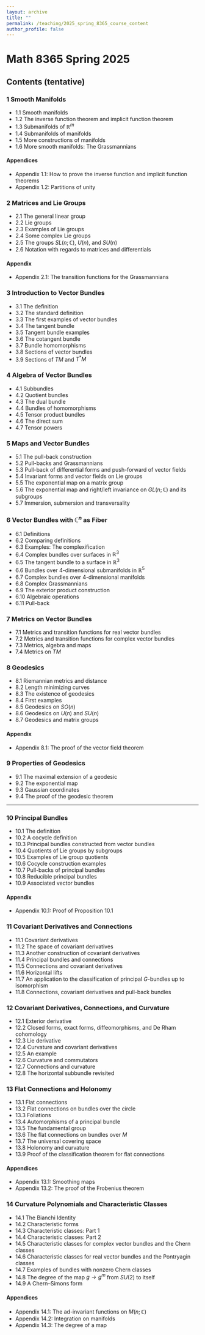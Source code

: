```yaml
---
layout: archive
title: ""
permalink: /teaching/2025_spring_8365_course_content
author_profile: false
---
```


# Math 8365 Spring 2025

## Contents (tentative)

### 1 Smooth Manifolds
- 1.1 Smooth manifolds
- 1.2 The inverse function theorem and implicit function theorem
- 1.3 Submanifolds of $\mathbb{R}^m$
- 1.4 Submanifolds of manifolds
- 1.5 More constructions of manifolds
- 1.6 More smooth manifolds: The Grassmannians

#### Appendices
- Appendix 1.1: How to prove the inverse function and implicit function theorems
- Appendix 1.2: Partitions of unity



### 2 Matrices and Lie Groups
- 2.1 The general linear group
- 2.2 Lie groups
- 2.3 Examples of Lie groups
- 2.4 Some complex Lie groups
- 2.5 The groups $SL(n; \mathbb{C})$, $U(n)$, and $SU(n)$
- 2.6 Notation with regards to matrices and differentials

#### Appendix
- Appendix 2.1: The transition functions for the Grassmannians


### 3 Introduction to Vector Bundles
- 3.1 The definition
- 3.2 The standard definition
- 3.3 The first examples of vector bundles
- 3.4 The tangent bundle
- 3.5 Tangent bundle examples
- 3.6 The cotangent bundle
- 3.7 Bundle homomorphisms
- 3.8 Sections of vector bundles
- 3.9 Sections of $TM$ and $T^*M$



### 4 Algebra of Vector Bundles
- 4.1 Subbundles
- 4.2 Quotient bundles
- 4.3 The dual bundle
- 4.4 Bundles of homomorphisms
- 4.5 Tensor product bundles
- 4.6 The direct sum
- 4.7 Tensor powers



### 5 Maps and Vector Bundles
- 5.1 The pull-back construction
- 5.2 Pull-backs and Grassmannians
- 5.3 Pull-back of differential forms and push-forward of vector fields
- 5.4 Invariant forms and vector fields on Lie groups
- 5.5 The exponential map on a matrix group
- 5.6 The exponential map and right/left invariance on $GL(n; \mathbb{C})$ and its subgroups
- 5.7 Immersion, submersion and transversality



### 6 Vector Bundles with $\mathbb{C}^n$ as Fiber
- 6.1 Definitions
- 6.2 Comparing definitions
- 6.3 Examples: The complexification
- 6.4 Complex bundles over surfaces in $\mathbb{R}^3$
- 6.5 The tangent bundle to a surface in $\mathbb{R}^3$
- 6.6 Bundles over 4-dimensional submanifolds in $\mathbb{R}^5$
- 6.7 Complex bundles over 4-dimensional manifolds
- 6.8 Complex Grassmannians
- 6.9 The exterior product construction
- 6.10 Algebraic operations
- 6.11 Pull-back



### 7 Metrics on Vector Bundles
- 7.1 Metrics and transition functions for real vector bundles
- 7.2 Metrics and transition functions for complex vector bundles
- 7.3 Metrics, algebra and maps
- 7.4 Metrics on $TM$



### 8 Geodesics
- 8.1 Riemannian metrics and distance
- 8.2 Length minimizing curves
- 8.3 The existence of geodesics
- 8.4 First examples
- 8.5 Geodesics on $SO(n)$
- 8.6 Geodesics on $U(n)$ and $SU(n)$
- 8.7 Geodesics and matrix groups

#### Appendix
- Appendix 8.1: The proof of the vector field theorem



### 9 Properties of Geodesics
- 9.1 The maximal extension of a geodesic
- 9.2 The exponential map
- 9.3 Gaussian coordinates
- 9.4 The proof of the geodesic theorem

---

### 10 Principal Bundles
- 10.1 The definition
- 10.2 A cocycle definition
- 10.3 Principal bundles constructed from vector bundles
- 10.4 Quotients of Lie groups by subgroups
- 10.5 Examples of Lie group quotients
- 10.6 Cocycle construction examples
- 10.7 Pull-backs of principal bundles
- 10.8 Reducible principal bundles
- 10.9 Associated vector bundles

#### Appendix
- Appendix 10.1: Proof of Proposition 10.1



### 11 Covariant Derivatives and Connections
- 11.1 Covariant derivatives
- 11.2 The space of covariant derivatives
- 11.3 Another construction of covariant derivatives
- 11.4 Principal bundles and connections
- 11.5 Connections and covariant derivatives
- 11.6 Horizontal lifts
- 11.7 An application to the classification of principal $G$-bundles up to isomorphism
- 11.8 Connections, covariant derivatives and pull-back bundles



### 12 Covariant Derivatives, Connections, and Curvature
- 12.1 Exterior derivative
- 12.2 Closed forms, exact forms, diffeomorphisms, and De Rham cohomology
- 12.3 Lie derivative
- 12.4 Curvature and covariant derivatives
- 12.5 An example
- 12.6 Curvature and commutators
- 12.7 Connections and curvature
- 12.8 The horizontal subbundle revisited



### 13 Flat Connections and Holonomy
- 13.1 Flat connections
- 13.2 Flat connections on bundles over the circle
- 13.3 Foliations
- 13.4 Automorphisms of a principal bundle
- 13.5 The fundamental group
- 13.6 The flat connections on bundles over $M$
- 13.7 The universal covering space
- 13.8 Holonomy and curvature
- 13.9 Proof of the classification theorem for flat connections

#### Appendices
- Appendix 13.1: Smoothing maps
- Appendix 13.2: The proof of the Frobenius theorem



### 14 Curvature Polynomials and Characteristic Classes
- 14.1 The Bianchi Identity
- 14.2 Characteristic forms
- 14.3 Characteristic classes: Part 1
- 14.4 Characteristic classes: Part 2
- 14.5 Characteristic classes for complex vector bundles and the Chern classes
- 14.6 Characteristic classes for real vector bundles and the Pontryagin classes
- 14.7 Examples of bundles with nonzero Chern classes
- 14.8 The degree of the map $g \to g^m$ from $SU(2)$ to itself
- 14.9 A Chern–Simons form

#### Appendices
- Appendix 14.1: The ad-invariant functions on $M(n; \mathbb{C})$
- Appendix 14.2: Integration on manifolds
- Appendix 14.3: The degree of a map
